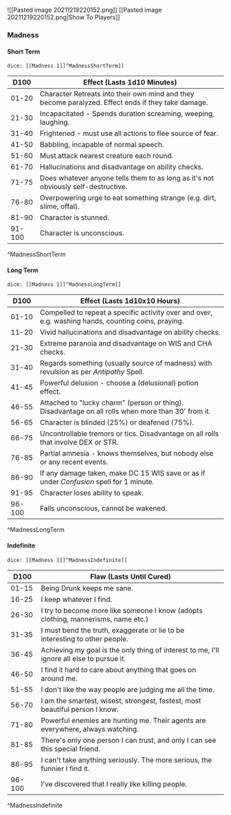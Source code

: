 ![[Pasted image 20211219220152.png]]
[[Pasted image 20211219220152.png|Show To Players]]

### Madness

#### Short Term

`dice: [[Madness 1]]^MadnessShortTerm]]`

| D100   | Effect (Lasts 1d10 Minutes)                                                                        |
| ------ | -------------------------------------------------------------------------------------------------- |
| 01-20  | Character Retreats into their own mind and they become paralyzed. Effect ends if they take damage. |
| 21-30  | Incapacitated - Spends duration screaming, weeping, laughing.                                      |
| 31-40  | Frightened - must use all actions to flee source of fear.                                          |
| 41-50  | Babbling, incapable of normal speech.                                                              |
| 51-60  | Must attack nearest creature each round.                                                           |
| 61-70  | Hallucinations and disadvantage on ability checks.                                                 |
| 71-75  | Does whatever anyone tells them to as long as it's not obviously self-destructive.                 |
| 76-80  | Overpowering urge to eat something strange (e.g. dirt, slime, offal).                              |
| 81-90  | Character is stunned.                                                                              |
| 91-100 | Character is unconscious.                                                                          |
^MadnessShortTerm

#### Long Term

`dice: [[Madness 1]]^MadnessLongTerm]]`

| D100   | Effect (Lasts 1d10x10 Hours)                                                                        |
| ------ | --------------------------------------------------------------------------------------------------- |
| 01-10  | Compelled to repeat a specific activity over and over, e.g. washing hands, counting coins, praying. |
| 11-20  | Vivid hallucinations and disadvantage on ability checks.                                            |
| 21-30  | Extreme paranoia and disadvantage on WIS and CHA checks.                                            |
| 31-40  | Regards something (usually source of madness) with revulsion as per _Antipathy_ Spell.              |
| 41-45  | Powerful delusion - choose a (delusional) potion effect.                                            |
| 46-55  | Attached to "lucky charm" (person or thing). Disadvantage on all rolls when more than 30' from it.  |
| 56-65  | Character is blinded (25%) or deafened (75%).                                                       |
| 66-75  | Uncontrollable tremors or tics. Disadvantage on all rolls that involve DEX or STR.                  |
| 76-85  | Partial amnesia - knows themselves, but nobody else or any recent events.                           |
| 86-90  | If any damage taken, make DC 15 WIS save or as if under _Confusion_ spell for 1 minute.             |
| 91-95  | Character loses ability to speak.                                                                   |
| 96-100 | Falls unconscious, cannot be wakened.                                                               |
^MadnessLongTerm

#### Indefinite

`dice: [[Madness 1]]^MadnessIndefinite]]`

| D100   | Flaw (Lasts Until Cured)                                                                  |
| ------ | ----------------------------------------------------------------------------------------- |
| 01-15  | Being Drunk keeps me sane.                                                                |
| 16-25  | I keep whatever I find.                                                                   |
| 26-30  | I try to become more like someone I know (adopts clothing, mannerisms, name etc.)         |
| 31-35  | I must bend the truth, exaggerate or lie to be interesting to other people.               |
| 36-45  | Achieving my goal is the only thing of interest to me, I'll ignore all else to pursue it. |
| 46-50  | I find it hard to care about anything that goes on around me.                             |
| 51-55  | I don't like the way people are judging me all the time.                                  |
| 56-70  | I am the smartest, wisest, strongest, fastest, most beautiful person I know.              |
| 71-80  | Powerful enemies are hunting me. Their agents are everywhere, always watching.            |
| 81-85  | There's only one person I can trust, and only I can see this special friend.              |
| 86-95  | I can't take anything seriously. The more serious, the funnier I find it.                 |
| 96-100 | I've discovered that I really like killing people.                                        |
^MadnessIndefinite
